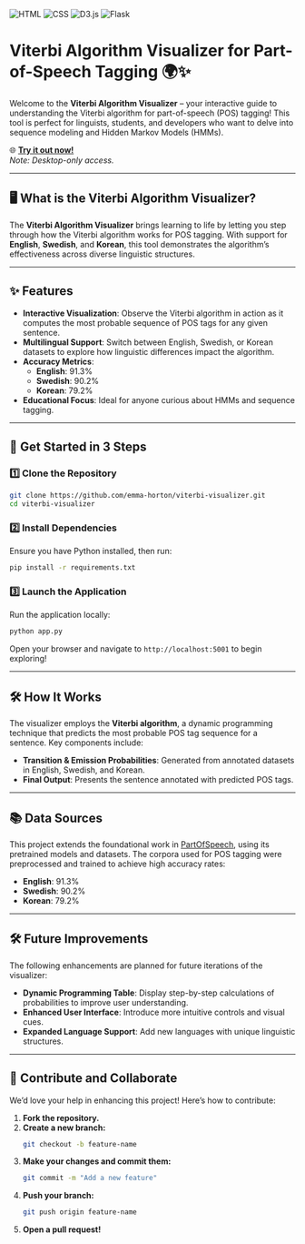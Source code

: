 ![HTML](https://img.shields.io/badge/HTML-5-orange?logo=html5&logoColor=white)
![CSS](https://img.shields.io/badge/CSS-3-blue?logo=css3&logoColor=white)
![D3.js](https://img.shields.io/badge/D3.js-Data%20Visualization-red?logo=d3.js&logoColor=white)
![Flask](https://img.shields.io/badge/Flask-Python%20Framework-lightgrey?logo=flask&logoColor=white)
# **Viterbi Algorithm Visualizer for Part-of-Speech Tagging** 🌍✨  

Welcome to the **Viterbi Algorithm Visualizer** – your interactive guide to understanding the Viterbi algorithm for part-of-speech (POS) tagging! This tool is perfect for linguists, students, and developers who want to delve into sequence modeling and Hidden Markov Models (HMMs).  

🌐 **[Try it out now!](https://partsofspeech-8f2cb5c28301.herokuapp.com)**  
*Note: Desktop-only access.*

---

## 🖥️ **What is the Viterbi Algorithm Visualizer?**
The **Viterbi Algorithm Visualizer** brings learning to life by letting you step through how the Viterbi algorithm works for POS tagging. With support for **English**, **Swedish**, and **Korean**, this tool demonstrates the algorithm’s effectiveness across diverse linguistic structures.

---

## ✨ **Features**
- **Interactive Visualization**: Observe the Viterbi algorithm in action as it computes the most probable sequence of POS tags for any given sentence.  
- **Multilingual Support**: Switch between English, Swedish, or Korean datasets to explore how linguistic differences impact the algorithm.  
- **Accuracy Metrics**:
  - **English**: 91.3%  
  - **Swedish**: 90.2%  
  - **Korean**: 79.2%  
- **Educational Focus**: Ideal for anyone curious about HMMs and sequence tagging.

---

## 🚀 **Get Started in 3 Steps**
### 1️⃣ Clone the Repository
```bash
git clone https://github.com/emma-horton/viterbi-visualizer.git
cd viterbi-visualizer
```

### 2️⃣ Install Dependencies
Ensure you have Python installed, then run:
```bash
pip install -r requirements.txt
```

### 3️⃣ Launch the Application
Run the application locally:
```bash
python app.py
```
Open your browser and navigate to `http://localhost:5001` to begin exploring!

---

## 🛠️ **How It Works**
The visualizer employs the **Viterbi algorithm**, a dynamic programming technique that predicts the most probable POS tag sequence for a sentence. Key components include:

- **Transition & Emission Probabilities**: Generated from annotated datasets in English, Swedish, and Korean.  
- **Final Output**: Presents the sentence annotated with predicted POS tags.

---

## 📚 **Data Sources**
This project extends the foundational work in [PartOfSpeech](https://github.com/emma-horton/PartsOfSpeech), using its pretrained models and datasets. The corpora used for POS tagging were preprocessed and trained to achieve high accuracy rates:

- **English**: 91.3%  
- **Swedish**: 90.2%  
- **Korean**: 79.2%

---

## 🛠️ **Future Improvements**
The following enhancements are planned for future iterations of the visualizer:  

- **Dynamic Programming Table**: Display step-by-step calculations of probabilities to improve user understanding.  
- **Enhanced User Interface**: Introduce more intuitive controls and visual cues.  
- **Expanded Language Support**: Add new languages with unique linguistic structures.  

---

## 🌟 **Contribute and Collaborate**
We’d love your help in enhancing this project! Here’s how to contribute:  

1. **Fork the repository.**  
2. **Create a new branch:**  
   ```bash
   git checkout -b feature-name
   ```
3. **Make your changes and commit them:**  
   ```bash
   git commit -m "Add a new feature"
   ```
4. **Push your branch:**  
   ```bash
   git push origin feature-name
   ```
5. **Open a pull request!**  

